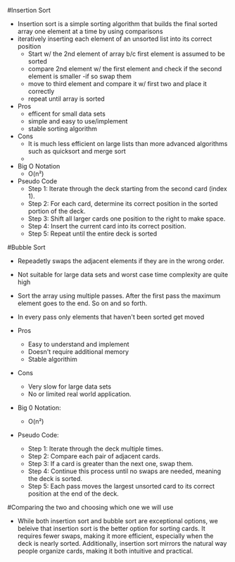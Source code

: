 #Insertion Sort
  - Insertion sort is a simple sorting algorithm that builds the final sorted array one element at a time by using comparisons
  - iteratively inserting each element of an unsorted list into its correct position
    - Start w/ the 2nd element of array b/c first element is assumed to be sorted
    - compare 2nd element w/ the first element and check if the second element is smaller
      -if so swap them
    - move to third element and compare it w/ first two and place it correctly
    - repeat until array is sorted
 - Pros
   - efficent for small data sets
   - simple and easy to use/implement
   - stable sorting algorithm
 - Cons
   -  It is much less efficient on large lists than more advanced algorithms such as quicksort and merge sort
   -  
 - Big O Notation
   - O(n²)
 - Pseudo Code
    - Step 1: Iterate through the deck starting from the second card (index 1).
    - Step 2: For each card, determine its correct position in the sorted portion of the deck.
    - Step 3: Shift all larger cards one position to the right to make space.
    - Step 4: Insert the current card into its correct position.
    - Step 5: Repeat until the entire deck is sorted

#Bubble Sort
  - Repeadetly swaps the adjacent elements if they are in the wrong order.
  - Not suitable for large data sets and worst case time complexity are quite high
  - Sort the array using multiple passes. After the first pass the maximum element goes to the end. So on and so forth.
  - In every pass only elements that haven't been sorted get moved
  - Pros
    - Easy to understand and implement
    - Doesn't require additional memory
    - Stable algorithim
  - Cons
    - Very slow for large data sets
    - No or limited real world application.
   
   - Big 0 Notation:
      - O(n²)

  - Pseudo Code:
    - Step 1: Iterate through the deck multiple times.
    - Step 2: Compare each pair of adjacent cards.
    - Step 3: If a card is greater than the next one, swap them.
    - Step 4: Continue this process until no swaps are needed, meaning the deck is sorted.
    - Step 5: Each pass moves the largest unsorted card to its correct position at the end of the deck.
   
#Comparing the two and choosing which one we will use
- While both insertion sort and bubble sort are exceptional options, we beleive that insertion sort is the better option for sorting cards. It requires fewer swaps, making it more efficient, especially when the deck is nearly sorted. Additionally, insertion sort mirrors the natural way people organize cards, making it both intuitive and practical.

  
   

  
